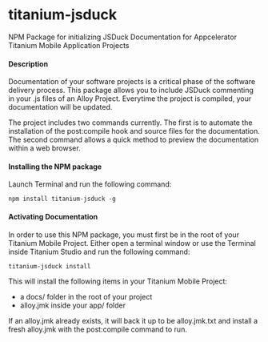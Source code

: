 titanium-jsduck
===============

NPM Package for initializing JSDuck Documentation for Appcelerator Titanium Mobile Application Projects

#### Description
Documentation of your software projects is a critical phase of the software delivery process.  This package allows you to include JSDuck commenting in your .js files of an Alloy Project.  Everytime the project is compiled, your documentation will be updated.  

The project includes two commands currently.  The first is to automate the installation of the post:compile hook and source files for the documentation.  The second command allows a quick method to preview the documentation within a web browser.

#### Installing the NPM package

Launch Terminal and run the following command:

	npm install titanium-jsduck -g
	

#### Activating Documentation

In order to use this NPM package, you must first be in the root of your Titanium Mobile Project. Either open a terminal window or use the Terminal inside Titanium Studio and run the following command:


	titanium-jsduck install
	
This will install the following items in your Titanium Mobile Project:

* a docs/ folder in the root of your project
* alloy.jmk inside your app/ folder

If an alloy.jmk already exists, it will back it up to be alloy.jmk.txt and install a fresh alloy.jmk with the post:compile command to run.

